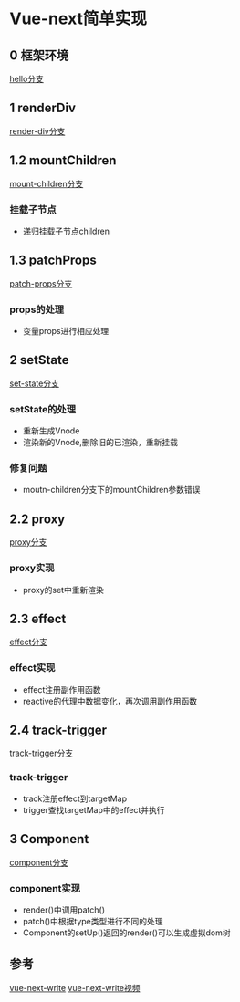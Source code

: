 # Vue-next简单实现

## 0 框架环境
[hello分支](https://github.com/codediy/vue-next-diy/tree/hello)

## 1 renderDiv
[render-div分支](https://github.com/codediy/vue-next-diy/tree/render-div)

## 1.2 mountChildren
[mount-children分支](https://github.com/codediy/vue-next-diy/tree/mount-children)
### 挂载子节点
- 递归挂载子节点children

## 1.3 patchProps
[patch-props分支](https://github.com/codediy/vue-next-diy/tree/patch-props)

### props的处理
- 变量props进行相应处理

## 2 setState
[set-state分支](https://github.com/codediy/vue-next-diy/tree/set-state)

### setState的处理
- 重新生成Vnode
- 渲染新的Vnode,删除旧的已渲染，重新挂载

### 修复问题
- moutn-children分支下的mountChildren参数错误

## 2.2 proxy
[proxy分支](https://github.com/codediy/vue-next-diy/tree/proxy)

### proxy实现
- proxy的set中重新渲染

## 2.3 effect
[effect分支](https://github.com/codediy/vue-next-diy/tree/effect)

### effect实现
- effect注册副作用函数
- reactive的代理中数据变化，再次调用副作用函数 


## 2.4 track-trigger
[track-trigger分支](https://github.com/codediy/vue-next-diy/tree/track-trigger)


### track-trigger
- track注册effect到targetMap
- trigger查找targetMap中的effect并执行

## 3 Component
[component分支](https://github.com/codediy/vue-next-diy/tree/component)

### component实现
- render()中调用patch()
- patch()中根据type类型进行不同的处理
- Component的setUp()返回的render()可以生成虚拟dom树
 

## 参考
[vue-next-write](https://github.com/ruige24601/vue-next-write.git)
[vue-next-write视频](https://www.bilibili.com/video/BV1nT4y1779z)
